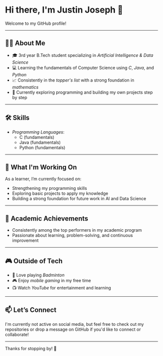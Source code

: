 # Hi there, I'm Justin Joseph 👋

Welcome to my GitHub profile!

---

## 👨‍🎓 About Me

- 🎓 3rd year B.Tech student specializing in *Artificial Intelligence & Data Science*
- 💻 Learning the fundamentals of Computer Science using *C*, *Java*, and *Python*
- 📈 Consistently in the *topper's list* with a strong foundation in *mathematics*
- 🚀 Currently exploring programming and building my own projects step by step

---

## 🛠 Skills

- *Programming Languages*:  
  - C (fundamentals)  
  - Java (fundamentals)  
  - Python (fundamentals)  

---

## 🌱 What I'm Working On

As a learner, I’m currently focused on:
- Strengthening my programming skills
- Exploring basic projects to apply my knowledge
- Building a strong foundation for future work in AI and Data Science

---

## 🎯 Academic Achievements

- Consistently among the top performers in my academic program
- Passionate about learning, problem-solving, and continuous improvement

---

## 🎮 Outside of Tech

- 🏸 Love playing *Badminton*
- 🎮 Enjoy *mobile gaming* in my free time
- 📺 Watch *YouTube* for entertainment and learning

---

## 📫 Let’s Connect

I'm currently not active on social media, but feel free to check out my repositories or drop a message on GitHub if you'd like to connect or collaborate!

---

Thanks for stopping by! 👋
